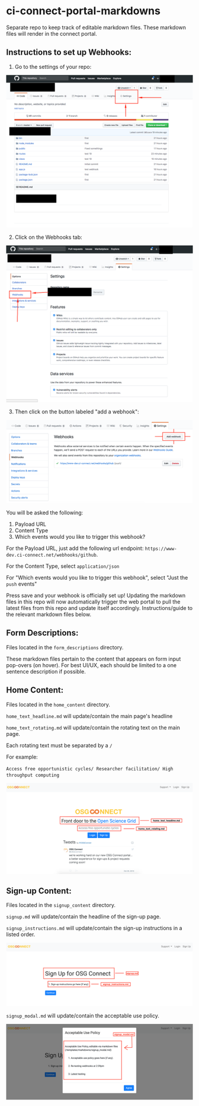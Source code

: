 # ci-connect-portal-markdowns

Separate repo to keep track of editable markdown files. These markdown files
will render in the connect portal.

## Instructions to set up Webhooks:

1. Go to the settings of your repo:

![screenshot_1](/readme_images/screenshot_1.png)

2. Click on the Webhooks tab:

![screenshot_2](/readme_images/screenshot_2.png)

3. Then click on the button labeled "add a webhook":

![screenshot_3](/readme_images/screenshot_3.png)


You will be asked the following:

1. Payload URL
2. Content Type
3. Which events would you like to trigger this webhook?

For the Payload URL, just add the following url endpoint: `https://www-dev.ci-connect.net/webhooks/github`.

For the Content Type, select `application/json`

For "Which events would you like to trigger this webhook", select "Just the `push` events"

Press save and your webhook is officially set up! Updating the markdown files
in this repo will now automatically trigger the web portal to pull the latest
files from this repo and update itself accordingly. Instructions/guide to the
relevant markdown files below.


## Form Descriptions:

Files located in the `form_descriptions` directory.

These markdown files pertain to the content that appears on form input pop-overs
(on hover). For best UI/UX, each should be limited to a one sentence description if possible.

## Home Content:

Files located in the `home_content` directory.

`home_text_headline.md` will update/contain the main page's headline

`home_text_rotating.md` will update/contain the rotating text on the main page.

Each rotating text must be separated by a `/`

For example:

`Access free opportunistic cycles/ Researcher facilitation/ High throughput computing`

![screenshot_4](/readme_images/screenshot_4.png)

## Sign-up Content:

Files located in the `signup_content` directory.

`signup.md` will update/contain the headline of the sign-up page.

`signup_instructions.md` will update/contain the sign-up instructions in a listed order.

![screenshot_5](/readme_images/screenshot_5.png)

`signup_modal.md` will update/contain the acceptable use policy.

![screenshot_6](/readme_images/screenshot_6.png)
